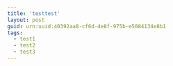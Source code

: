 ```yaml
---
title: 'testtest'
layout: post
guid: urn:uuid:40392aa8-cf6d-4e8f-975b-e5084134e8b1
tags: 
  - test1
  - test2
  - test3
---
```

